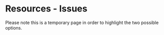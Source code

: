---
---

# Resources - Issues

<p class="alert alert-warning">Please note this is a temporary page in order to highlight the two possible options.</p>
